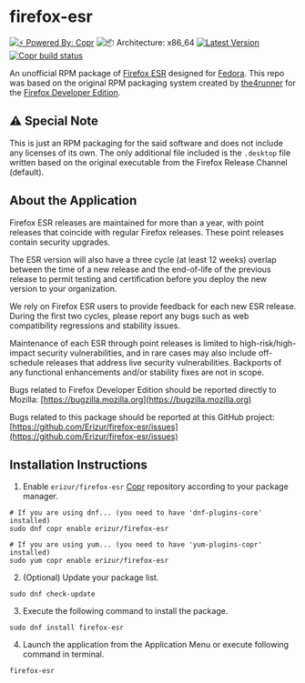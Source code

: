 # firefox-esr

[![⚡️ Powered By: Copr](https://img.shields.io/badge/⚡️_Powered_by-COPR-blue?style=flat-square)](https://copr.fedorainfracloud.org/)
![📦 Architecture: x86_64](https://img.shields.io/badge/📦_Architecture-x86__64-blue?style=flat-square)
[![Latest Version](https://img.shields.io/badge/dynamic/json?color=blue&label=Version&query=builds.latest.source_package.version&url=https%3A%2F%2Fcopr.fedorainfracloud.org%2Fapi_3%2Fpackage%3Fownername%3Dthe4runner%26projectname%3Dfirefox-dev%26packagename%3Dfirefox-dev%26with_latest_build%3DTrue&style=flat-square&logo=firefoxbrowser&logoColor=blue)](https://copr.fedorainfracloud.org/coprs/the4runner/firefox-dev/package/firefox-dev/)
[![Copr build status](https://copr.fedorainfracloud.org/coprs/the4runner/firefox-dev/package/firefox-dev/status_image/last_build.png)](https://copr.fedorainfracloud.org/coprs/the4runner/firefox-dev/package/firefox-dev/)

An unofficial RPM package of [Firefox ESR](https://www.mozilla.org/en-US/firefox/enterprise) designed for [Fedora](https://getfedora.org).
This repo was based on the original RPM packaging system created by [the4runner](https://github.com/the4runner/firefox-dev/) for the [Firefox Developer Edition](https://www.mozilla.org/en-US/firefox/developer).

## ⚠️ Special Note
This is just an RPM packaging for the said software and does not include any licenses of its own. The only additional file included is the `.desktop` file written based on the original executable from the Firefox Release Channel (default).

## About the Application
Firefox ESR releases are maintained for more than a year, with point releases that coincide with regular Firefox releases. 
These point releases contain security upgrades.

The ESR version will also have a three cycle (at least 12 weeks) overlap between the time of a new release and the end-of-life of the previous release to permit testing and certification before you deploy the new version to your organization.

We rely on Firefox ESR users to provide feedback for each new ESR release. 
During the first two cycles, please report any bugs such as web compatibility regressions and stability issues.

Maintenance of each ESR through point releases is limited to high-risk/high-impact security vulnerabilities, and in rare cases may also include off-schedule releases that address live security vulnerabilities. Backports of any functional enhancements and/or stability fixes are not in scope. 

Bugs related to Firefox Developer Edition should be reported directly to Mozilla: [https://bugzilla.mozilla.org](https://bugzilla.mozilla.org)

Bugs related to this package should be reported at this GitHub project:
[https://github.com/Erizur/firefox-esr/issues](https://github.com/Erizur/firefox-esr/issues)

## Installation Instructions
1. Enable `erizur/firefox-esr` [Copr](https://copr.fedorainfracloud.org/) repository according to your package manager.

```Shell
# If you are using dnf... (you need to have 'dnf-plugins-core' installed)
sudo dnf copr enable erizur/firefox-esr

# If you are using yum... (you need to have 'yum-plugins-copr' installed)
sudo yum copr enable erizur/firefox-esr
```

2. (Optional) Update your package list.

```Shell
sudo dnf check-update
```

3. Execute the following command to install the package.

```Shell
sudo dnf install firefox-esr
```

4. Launch the application from the Application Menu or execute following command in terminal.

```Shell
firefox-esr
```
